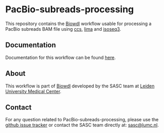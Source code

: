 # PacBio-subreads-processing
This repository contains the [Biowdl](https://github.com/biowdl) workflow
usable for processing a PacBio subreads BAM file using
[ccs](https://github.com/PacificBiosciences/ccs),
[lima](https://github.com/PacificBiosciences/barcoding) and
[isoseq3](https://github.com/PacificBiosciences/IsoSeq).

## Documentation
Documentation for this workflow can be
found [here](https://biowdl.github.io/PacBio-subreads-processing).

## About
This workflow is part of [Biowdl](https://github.com/biowdl) developed by the
SASC team at [Leiden University Medical Center](https://www.lumc.nl/).

## Contact
<p>
  <!-- Obscure e-mail address for spammers -->
For any question related to PacBio-subreads-processing, please use the
<a href="https://github.com/biowdl/PacBio-subreads-processing/issues">github issue tracker</a>
or contact the SASC team directly at: 
<a href="&#109;&#97;&#105;&#108;&#116;&#111;&#58;&#115;&#97;&#115;&#99;&#64;&#108;&#117;&#109;&#99;&#46;&#110;&#108;">
&#115;&#97;&#115;&#99;&#64;&#108;&#117;&#109;&#99;&#46;&#110;&#108;</a>.
</p>
